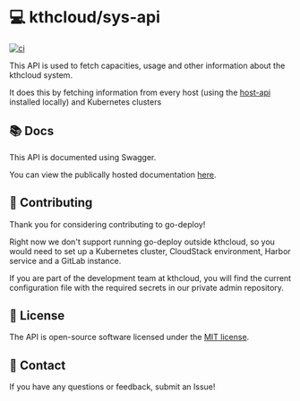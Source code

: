 # 💻 kthcloud/sys-api
[![ci](https://github.com/kthcloud/sys-api/actions/workflows/docker-image.yml/badge.svg)](https://github.com/kthcloud/sys-api/actions/workflows/docker-image.yml)

This API is used to fetch capacities, usage and other information about the kthcloud system.

It does this by fetching information from every host
(using the [host-api](https://github.com/kthcloud/host-api) installed locally) and Kubernetes clusters

## 📚 Docs
This API is documented using Swagger.

You can view the publically hosted documentation [here](https://api.cloud.cbh.kth.se/landing/v1/docs/index.html).

## 🤝 Contributing

Thank you for considering contributing to go-deploy!

Right now we don't support running go-deploy outside kthcloud,
so you would need to set up a Kubernetes cluster, CloudStack environment, Harbor service and a GitLab instance.

If you are part of the development team at kthcloud,
you will find the current configuration file with the required secrets in our private admin repository.

## 📝 License

The API is open-source software licensed under the [MIT license](https://opensource.org/licenses/MIT).

## 📧 Contact

If you have any questions or feedback, submit an Issue!
